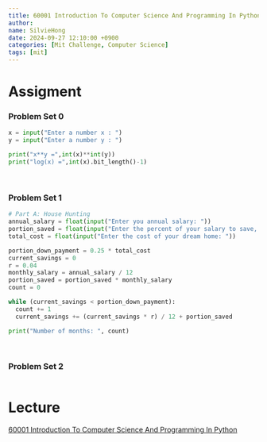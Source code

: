```yaml
---
title: 60001 Introduction To Computer Science And Programming In Python
author: 
name: SilvieHong
date: 2024-09-27 12:10:00 +0900
categories: [Mit Challenge, Computer Science]
tags: [mit]
---
```


# Assigment
### Problem Set 0
```python
x = input("Enter a number x : ")
y = input("Enter a number y : ")

print("x**y =",int(x)**int(y))
print("log(x) =",int(x).bit_length()-1)
```
<br>

### Problem Set 1
```python
# Part A: House Hunting
annual_salary = float(input("Enter you annual salary: "))
portion_saved = float(input("Enter the percent of your salary to save, as a decimal: "))
total_cost = float(input("Enter the cost of your dream home: "))

portion_down_payment = 0.25 * total_cost
current_savings = 0
r = 0.04
monthly_salary = annual_salary / 12
portion_saved = portion_saved * monthly_salary
count = 0

while (current_savings < portion_down_payment):
  count += 1
  current_savings += (current_savings * r) / 12 + portion_saved

print("Number of months: ", count)

```
<br>

### Problem Set 2
```python

```

# Lecture
[60001 Introduction To Computer Science And Programming In Python](https://ocw.mit.edu/courses/6-0001-introduction-to-computer-science-and-programming-in-python-fall-2016/)
